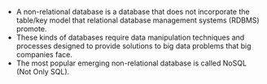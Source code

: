 * A non-relational database is a database that does not incorporate the table/key model that relational database management systems (RDBMS) promote.
* These kinds of databases require data manipulation techniques and processes designed to provide solutions to big data problems that big companies face. 
* The most popular emerging non-relational database is called NoSQL (Not Only SQL).